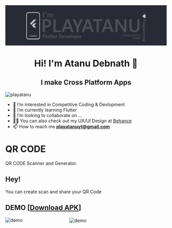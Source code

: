 <img align="center" alt="Coding" style=" object-fit: cover;"    src="https://github.com/playatanu/playatanu/blob/main/playatanu.png?raw=true">


<h1 align="center">Hi! I'm Atanu Debnath 👋 </h1>
<h2 align="center">I make Cross Platform Apps <p style="font-size:0.5%;"  align="center" >Android  IOS  Web  Windows  Mac  Linux</p></h2>



<p align="left"> <img src="https://komarev.com/ghpvc/?username=playatanu&label=Profile%20views&color=0e75b6&style=flat" alt="playatanu" /> </p>


- 👀 I’m interested in Competitive Coding & Devlopment
- 🌱 I’m currently learning Flutter
- 💞️ I’m looking to collaborate on ...
- 👨‍💻 You can also check out my UX/UI Design at [Behance](https://www.behance.net/playatanu/)
- 📫 How to reach me **playatanuyt@gmail.com**


# QR CODE 

QR CODE Scanner and Generator.

## Hey!

You can create scan and share your QR Code

## DEMO  [<a href="https://github.com/playatanu/qrCode/raw/Add-Scanner/build/app/outputs/flutter-apk/app.apk">Download APK</a>]



<img align="left" src="https://github.com/playatanu/qrCode/blob/Add-Scanner/qrimg2.jpg?raw=true" alt="demo" width="200" height="350"> 


<img align="center" src="https://github.com/playatanu/qrCode/blob/Add-Scanner/qrimg.jpg?raw=true" alt="demo" width="200" height="350">




